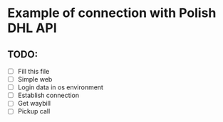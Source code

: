 # Example of connection with Polish DHL API

## TODO:

* [ ] Fill this file
* [ ] Simple web
* [ ] Login data in os environment
* [ ] Establish connection
* [ ] Get waybill
* [ ] Pickup call